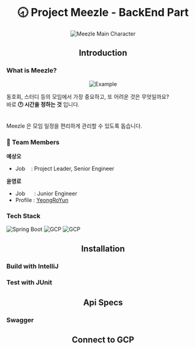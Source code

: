 <h1 align=center> 🕣 Project Meezle - BackEnd Part </h1>
<div align=center><img src="https://user-images.githubusercontent.com/58219267/211004342-14ec320d-c634-4818-80e3-2ae310f0c162.png" alt="Meezle Main Character"/> </div>
<h2 align=center> Introduction </h2>

<h3 align=left> What is Meezle? </h3>
<p align=center>
<img src="https://user-images.githubusercontent.com/58219267/211015242-ee2789c8-aaeb-4219-b791-d94d776f70e4.png" alt="Example"/>
</p>
<p align=left>
동호회, 스터디 등의 모임에서 가장 중요하고, 또 어려운 것은 무엇일까요? <br />
바로 <strong>🕐 시간을 정하는 것</strong> 입니다. <br /> <br />

Meezle 은 모임 일정을 편리하게 관리할 수 있도록 돕습니다. <br />
</p>

<h3 align=left> 👬 Team Members </h3>
<p align=left>
<strong>예상오</strong> <br />
<ul>
  <li> Job &nbsp;&nbsp; : Project Leader, Senior Engineer </li>
</ul>
<strong>윤영로</strong> <br />
<ul>
  <li> Job &nbsp;&nbsp;&nbsp;&nbsp; : Junior Engineer </li>
  <li> Profile : <a href=https://github.com/YeongRoYun> YeongRoYun </a> </li>
</ul>
</p>

<h3 align=left> Tech Stack </h3>
<p>
<img src="https://img.shields.io/badge/-spring%20boot-red?style=flat&logo=Spring Boot&logoColor=#6DB33F" alt="Spring Boot"/>
<img src="https://img.shields.io/badge/-intelliJ-violet?style=flat&logo=IntelliJ IDEA&logoColor=#000000" alt="GCP" />
<img src="https://img.shields.io/badge/-gcp-blue?style=flat&logo=Google Cloud&logoColor=#4285F4" alt="GCP" />
</p>

<h2 align=center> Installation </h2>
<h3 align=left> Build with IntelliJ </h3>
<p>
</p>

<h3 align=left> Test with JUnit </h3>
<p>
</p>

<h2 align=center> Api Specs </h2>
<h3 align=left> Swagger </h3>
<p>
</p>

<h2 align=center> Connect to GCP </h2>
